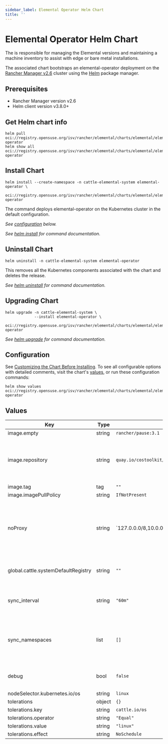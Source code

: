 ```yaml
---
sidebar_label: Elemental Operator Helm Chart
title: ''
---
```


# Elemental Operator Helm Chart

The <Vars name="elemental_operator_name" link="elemental_operator_url" /> is responsible for managing the Elemental versions and maintaining a machine inventory to assist with edge or bare metal installations.

The associated chart bootstraps an elemental-operator deployment on the [Rancher Manager v2.6](https://rancher.com/docs/rancher/v2.6/) cluster using the [Helm](https://helm.sh) package manager.

## Prerequisites

- Rancher Manager version v2.6
- Helm client version v3.8.0+

## Get Helm chart info

```console showLineNumbers
helm pull oci://registry.opensuse.org/isv/rancher/elemental/charts/elemental/elemental-operator
helm show all oci://registry.opensuse.org/isv/rancher/elemental/charts/elemental/elemental-operator
```

## Install Chart

```console showLineNumbers
helm install --create-namespace -n cattle-elemental-system elemental-operator \
             oci://registry.opensuse.org/isv/rancher/elemental/charts/elemental/elemental-operator
```

The command deploys elemental-operator on the Kubernetes cluster in the default configuration.

_See [configuration](#configuration) below._

_See [helm install](https://helm.sh/docs/helm/helm_install/) for command documentation._

## Uninstall Chart

```console showLineNumbers
helm uninstall -n cattle-elemental-system elemental-operator
```

This removes all the Kubernetes components associated with the chart and deletes the release.

_See [helm uninstall](https://helm.sh/docs/helm/helm_uninstall/) for command documentation._

## Upgrading Chart

```console showLineNumbers
helm upgrade -n cattle-elemental-system \
             --install elemental-operator \
             oci://registry.opensuse.org/isv/rancher/elemental/charts/elemental/elemental-operator
```

_See [helm upgrade](https://helm.sh/docs/helm/helm_upgrade/) for command documentation._

## Configuration

See [Customizing the Chart Before Installing](https://helm.sh/docs/intro/using_helm/#customizing-the-chart-before-installing). To see all configurable options with detailed comments, visit the chart's [values](#values), or run these configuration commands:

```console showLineNumbers
helm show values oci://registry.opensuse.org/isv/rancher/elemental/charts/elemental/elemental-operator
```

## Values

| Key | Type | Default | Description |
|-----|------|---------|-------------|
| image.empty | string | `rancher/pause:3.1` |  |
| image.repository | string | `quay.io/costoolkit/elemental-operator` | Source image for elemental-operator with repository name  |
| image.tag | tag | `""` |  |
| image.imagePullPolicy | string | `IfNotPresent` |  |
| noProxy | string | `127.0.0.0/8,10.0.0.0/8,172.16.0.0/12,192.168.0.0/16,.svc,.cluster.local" | Comma separated list of domains or ip addresses that will not use the proxy |
| global.cattle.systemDefaultRegistry | string | `""` | Default container registry name  |
| sync_interval | string | `"60m"` | Default sync interval for upgrade channel |
| sync_namespaces | list | `[]` | Namespace the operator will watch for, leave empty for all |
| debug | bool | `false` | Enable debug output for operator |
| nodeSelector.kubernetes.io/os | string | `linux` |  |
| tolerations | object | `{}` |  |
| tolerations.key | string | `cattle.io/os` |  |
| tolerations.operator | string | `"Equal"` |  |
| tolerations.value | string | `"linux"` |  |
| tolerations.effect | string | `NoSchedule` |  |
